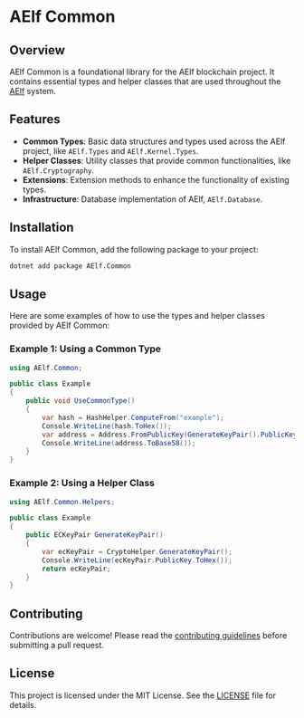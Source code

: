 # AElf Common

## Overview

AElf Common is a foundational library for the AElf blockchain project. It contains essential types and helper classes that are used throughout the [AElf](https://github.com/AElfProject/AElf) system.

## Features

- **Common Types**: Basic data structures and types used across the AElf project, like `AElf.Types` and `AElf.Kernel.Types`.
- **Helper Classes**: Utility classes that provide common functionalities, like `AElf.Cryptography`.
- **Extensions**: Extension methods to enhance the functionality of existing types.
- **Infrastructure**: Database implementation of AElf, `AElf.Database`.

## Installation

To install AElf Common, add the following package to your project:

```bash
dotnet add package AElf.Common
```

## Usage

Here are some examples of how to use the types and helper classes provided by AElf Common:

### Example 1: Using a Common Type

```csharp
using AElf.Common;

public class Example
{
    public void UseCommonType()
    {
        var hash = HashHelper.ComputeFrom("example");
        Console.WriteLine(hash.ToHex());
        var address = Address.FromPublicKey(GenerateKeyPair().PublicKey);
        Console.WriteLine(address.ToBase58());
    }
}
```

### Example 2: Using a Helper Class

```csharp
using AElf.Common.Helpers;

public class Example
{
    public ECKeyPair GenerateKeyPair()
    {
        var ecKeyPair = CryptoHelper.GenerateKeyPair();
        Console.WriteLine(ecKeyPair.PublicKey.ToHex());
        return ecKeyPair;
    }
}
```

## Contributing

Contributions are welcome! Please read the [contributing guidelines](CONTRIBUTING.md) before submitting a pull request.

## License

This project is licensed under the MIT License. See the [LICENSE](LICENSE) file for details.
